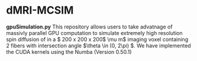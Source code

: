 # dMRI-MCSIM

__gpuSimulation.py__
This repository allows users to take advatnage of massivly parallel GPU computation to simulate extremely high resolution spin diffusion of in a $ 200 x 200 x 200$ \mu m$ imaging voxel containing 2 fibers with intersection angle $\theta \in (0, 2\pi) $. We have implemented the CUDA kernels using the Numba (Version 0.50.1)
